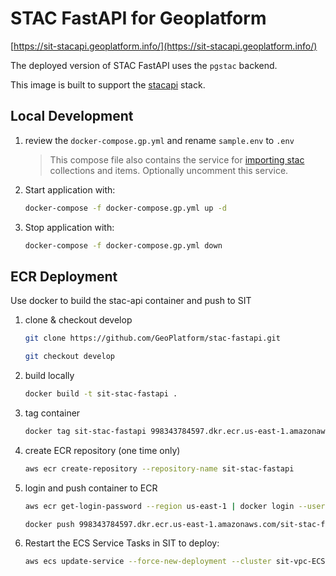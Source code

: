 # STAC FastAPI for Geoplatform
[https://sit-stacapi.geoplatform.info/](https://sit-stacapi.geoplatform.info/)

The deployed version of STAC FastAPI uses the `pgstac` backend. 

This image is built to support the [stacapi](https://github.com/GeoPlatform/GeoPlatform/tree/develop/infrastructure/stac-api) stack. 

## Local Development
1. review the `docker-compose.gp.yml` and rename `sample.env` to `.env`

    > This compose file also contains the service for [importing stac](https://github.com/GeoPlatform/GeoPlatform/tree/develop/infrastructure/stac-import) collections and items. Optionally uncomment this service. 

2. Start application with:
    ```sh
    docker-compose -f docker-compose.gp.yml up -d
    ```
3. Stop application with:
    ```sh
    docker-compose -f docker-compose.gp.yml down
    ```

## ECR Deployment

Use docker to build the stac-api container and push to SIT

1. clone & checkout develop
    ```sh
    git clone https://github.com/GeoPlatform/stac-fastapi.git

    git checkout develop
    ```
2. build locally
    ```sh
    docker build -t sit-stac-fastapi .
    ```
3. tag container
    ```sh
    docker tag sit-stac-fastapi 998343784597.dkr.ecr.us-east-1.amazonaws.com/sit-stac-fastapi:latest
    ```
4. create ECR repository (one time only)
    ```sh
    aws ecr create-repository --repository-name sit-stac-fastapi
    ```
5. login and push container to ECR
    ```sh
    aws ecr get-login-password --region us-east-1 | docker login --username AWS --password-stdin 998343784597.dkr.ecr.us-east-1.amazonaws.com 

    docker push 998343784597.dkr.ecr.us-east-1.amazonaws.com/sit-stac-fastapi:latest
    ```
6. Restart the ECS Service Tasks in SIT to deploy:
    ```sh
    aws ecs update-service --force-new-deployment --cluster sit-vpc-ECSCluster-OSV5bONITro4 --service sit-stacapi
    ```